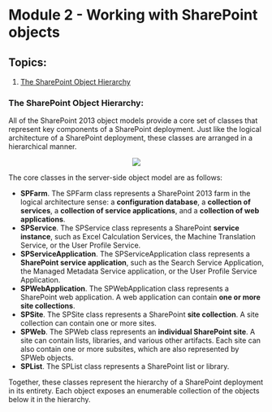 # Module 2 - Working with SharePoint objects

## **Topics**:

1. [The SharePoint Object Hierarchy](#the-sharepoint-object-hierarchy)

### **The SharePoint Object Hierarchy**:

All of the SharePoint 2013 object models provide a core set of classes that represent key components of a SharePoint deployment. Just like the logical architecture of a SharePoint deployment, these classes are arranged in a hierarchical manner.

<p align="center">
  <img src="https://user-images.githubusercontent.com/66135471/215712989-d9de2f02-741a-4821-a2ce-74cca4a59697.png">
</p>

The core classes in the server-side object model are as follows:
- **SPFarm**. The SPFarm class represents a SharePoint 2013 farm in the logical architecture sense: a **configuration database**, a **collection of services**, a **collection of service applications**, and a **collection of web applications**. 
- **SPService**. The SPService class represents a SharePoint **service instance**, such as Excel Calculation Services, the Machine Translation Service, or the User Profile Service.
- **SPServiceApplication**. The SPServiceApplication class represents a **SharePoint service application**, such as the Search Service Application, the Managed Metadata Service application, or the User Profile Service Application.
- **SPWebApplication**. The SPWebApplication class represents a SharePoint web application. A web application can contain **one or more site collections**.
- **SPSite**. The SPSite class represents a SharePoint **site collection**. A site collection can contain one or more sites.
- **SPWeb**. The SPWeb class represents an **individual SharePoint site**. A site can contain lists, libraries, and various other artifacts. Each site can also contain one or more subsites, which are also represented by SPWeb objects. 
- **SPList**. The SPList class represents a SharePoint list or library.

Together, these classes represent the hierarchy of a SharePoint deployment in its entirety. Each object exposes an enumerable collection of the objects below it in the hierarchy.